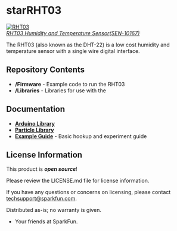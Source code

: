 starRHT03
=====

[![RHT03](https://dlnmh9ip6v2uc.cloudfront.net/images/products/1/0/1/6/7/10167-01_i_ma.jpg)  
*RHT03 Humidity and Temperature Sensor(SEN-10167)*](https://www.sparkfun.com/products/10167)

The RHT03 (also known as the DHT-22) is a low cost humidity and temperature sensor with a single wire digital interface. 

Repository Contents
-------------------
* **/Firmware** - Example code to run the RHT03
* **/Libraries** - Libraries for use with the <PRODUCT NAME>

Documentation
--------------
* **[Arduino Library](https://github.com/sparkfun/SparkFun_RHT03_Arduino_Library)** 
* **[Particle Library](https://github.com/sparkfun/SparkFun_RHT03_Particle_Library)** 
* **[Example Guide](https://learn.sparkfun.com/tutorials/iot-hobby-kit-experiment-guide)** - Basic hookup and experiment guide


License Information
-------------------

This product is _**open source**_! 

Please review the LICENSE.md file for license information. 

If you have any questions or concerns on licensing, please contact techsupport@sparkfun.com.

Distributed as-is; no warranty is given.

- Your friends at SparkFun.